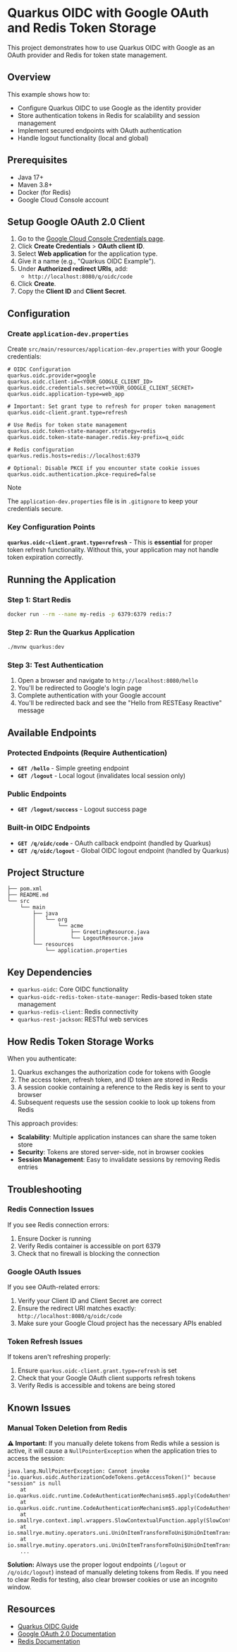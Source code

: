 # Quarkus OIDC with Google OAuth and Redis Token Storage

This project demonstrates how to use Quarkus OIDC with Google as an OAuth provider and Redis for token state management.

## Overview

This example shows how to:
- Configure Quarkus OIDC to use Google as the identity provider
- Store authentication tokens in Redis for scalability and session management
- Implement secured endpoints with OAuth authentication
- Handle logout functionality (local and global)

## Prerequisites

* Java 17+
* Maven 3.8+
* Docker (for Redis)
* Google Cloud Console account

## Setup Google OAuth 2.0 Client

1. Go to the [Google Cloud Console Credentials page](https://console.cloud.google.com/apis/credentials).
2. Click **Create Credentials** > **OAuth client ID**.
3. Select **Web application** for the application type.
4. Give it a name (e.g., "Quarkus OIDC Example").
5. Under **Authorized redirect URIs**, add:
   * `http://localhost:8080/q/oidc/code`
6. Click **Create**.
7. Copy the **Client ID** and **Client Secret**.

## Configuration

### Create `application-dev.properties`

Create `src/main/resources/application-dev.properties` with your Google credentials:

```properties
# OIDC Configuration
quarkus.oidc.provider=google
quarkus.oidc.client-id=<YOUR_GOOGLE_CLIENT_ID>
quarkus.oidc.credentials.secret=<YOUR_GOOGLE_CLIENT_SECRET>
quarkus.oidc.application-type=web_app

# Important: Set grant type to refresh for proper token management
quarkus.oidc-client.grant.type=refresh

# Use Redis for token state management
quarkus.oidc.token-state-manager.strategy=redis
quarkus.oidc.token-state-manager.redis.key-prefix=q_oidc

# Redis configuration
quarkus.redis.hosts=redis://localhost:6379

# Optional: Disable PKCE if you encounter state cookie issues
quarkus.oidc.authentication.pkce-required=false
```

> [!NOTE]
> The `application-dev.properties` file is in `.gitignore` to keep your credentials secure.

### Key Configuration Points

**`quarkus.oidc-client.grant.type=refresh`** - This is **essential** for proper token refresh functionality. Without this, your application may not handle token expiration correctly.

## Running the Application

### Step 1: Start Redis

```bash
docker run --rm --name my-redis -p 6379:6379 redis:7
```

### Step 2: Run the Quarkus Application

```bash
./mvnw quarkus:dev
```

### Step 3: Test Authentication

1. Open a browser and navigate to `http://localhost:8080/hello`
2. You'll be redirected to Google's login page
3. Complete authentication with your Google account
4. You'll be redirected back and see the "Hello from RESTEasy Reactive" message

## Available Endpoints

### Protected Endpoints (Require Authentication)
- **`GET /hello`** - Simple greeting endpoint
- **`GET /logout`** - Local logout (invalidates local session only)

### Public Endpoints  
- **`GET /logout/success`** - Logout success page

### Built-in OIDC Endpoints
- **`GET /q/oidc/code`** - OAuth callback endpoint (handled by Quarkus)
- **`GET /q/oidc/logout`** - Global OIDC logout endpoint (handled by Quarkus)

## Project Structure

```text
├── pom.xml
├── README.md
└── src
    └── main
        ├── java
        │   └── org
        │       └── acme
        │           ├── GreetingResource.java
        │           └── LogoutResource.java
        └── resources
            └── application.properties
```

## Key Dependencies

* `quarkus-oidc`: Core OIDC functionality
* `quarkus-oidc-redis-token-state-manager`: Redis-based token state management
* `quarkus-redis-client`: Redis connectivity
* `quarkus-rest-jackson`: RESTful web services

## How Redis Token Storage Works

When you authenticate:
1. Quarkus exchanges the authorization code for tokens with Google
2. The access token, refresh token, and ID token are stored in Redis
3. A session cookie containing a reference to the Redis key is sent to your browser
4. Subsequent requests use the session cookie to look up tokens from Redis

This approach provides:
- **Scalability**: Multiple application instances can share the same token store
- **Security**: Tokens are stored server-side, not in browser cookies
- **Session Management**: Easy to invalidate sessions by removing Redis entries

## Troubleshooting

### Redis Connection Issues
If you see Redis connection errors:
1. Ensure Docker is running
2. Verify Redis container is accessible on port 6379
3. Check that no firewall is blocking the connection

### Google OAuth Issues
If you see OAuth-related errors:
1. Verify your Client ID and Client Secret are correct
2. Ensure the redirect URI matches exactly: `http://localhost:8080/q/oidc/code`
3. Make sure your Google Cloud project has the necessary APIs enabled

### Token Refresh Issues
If tokens aren't refreshing properly:
1. Ensure `quarkus.oidc-client.grant.type=refresh` is set
2. Check that your Google OAuth client supports refresh tokens
3. Verify Redis is accessible and tokens are being stored

## Known Issues

### Manual Token Deletion from Redis

**⚠️ Important:** If you manually delete tokens from Redis while a session is active, it will cause a `NullPointerException` when the application tries to access the session:

```
java.lang.NullPointerException: Cannot invoke "io.quarkus.oidc.AuthorizationCodeTokens.getAccessToken()" because "session" is null
	at io.quarkus.oidc.runtime.CodeAuthenticationMechanism$5.apply(CodeAuthenticationMechanism.java:354)
	at io.quarkus.oidc.runtime.CodeAuthenticationMechanism$5.apply(CodeAuthenticationMechanism.java:351)
	at io.smallrye.context.impl.wrappers.SlowContextualFunction.apply(SlowContextualFunction.java:21)
	at io.smallrye.mutiny.operators.uni.UniOnItemTransformToUni$UniOnItemTransformToUniProcessor.performInnerSubscription(UniOnItemTransformToUni.java:68)
	at io.smallrye.mutiny.operators.uni.UniOnItemTransformToUni$UniOnItemTransformToUniProcessor.onItem(UniOnItemTransformToUni.java:57)
	...
```

**Solution:** Always use the proper logout endpoints (`/logout` or `/q/oidc/logout`) instead of manually deleting tokens from Redis. If you need to clear Redis for testing, also clear browser cookies or use an incognito window.

## Resources

- [Quarkus OIDC Guide](https://quarkus.io/guides/security-oidc-code-flow-authentication)
- [Google OAuth 2.0 Documentation](https://developers.google.com/identity/protocols/oauth2)
- [Redis Documentation](https://redis.io/documentation)